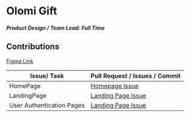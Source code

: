 # Olomi Gift

##### Product Design / Team Lead: Full Time

## Contributions

[Figma Link](<https://www.figma.com/file/2JmfyXDioi6yalyEUThkb4/Team120_col-films-(Copy)?node-id=594%3A4333>)

| Issue/ Task               | Pull Request / Issues / Commit                                                      |
| ------------------------- | ----------------------------------------------------------------------------------- |
| HomePage                  | [Homepage Issue](https://github.com/zuri-training/Col-films-Team-120/issues/6)      |
| LandingPage               | [Landing Page Issue](https://github.com/zuri-training/Col-films-Team-120/issues/5)  |
| User Authentication Pages | [Landing Page Issue](https://github.com/zuri-training/Col-films-Team-120/issues/18) |
